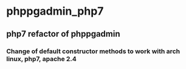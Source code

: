 # phppgadmin_php7

## php7 refactor of phppgadmin

### Change of default constructor methods to work with arch linux, php7, apache 2.4
